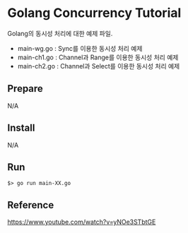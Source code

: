 # Golang Concurrency Tutorial
Golang의 동시성 처리에 대한 예제 파일.<br/>

<ul>
	<li>main-wg.go : Sync를 이용한 동시성 처리 예제</li>
	<li>main-ch1.go : Channel과 Range를 이용한 동시성 처리 예제</li>
	<li>main-ch2.go : Channel과 Select를 이용한 동시성 처리 예제</li>
</ul>

## Prepare
N/A

## Install
N/A

## Run
```
$> go run main-XX.go
```

## Reference
https://www.youtube.com/watch?v=yNOe3STbtGE
